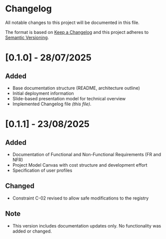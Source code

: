 # Changelog

All notable changes to this project will be documented in this file.

The format is based on [Keep a Changelog](https://keepachangelog.com/en/1.0.0/) and this project adheres to [Semantic Versioning](https://semver.org/spec/v2.0.0.html).

# [0.1.0] - 28/07/2025 

## Added

- Base documentation structure (README, architecture outline)
- Initial deployment information
- Slide-based presentation model for technical overview
- Implemented Changelog file _(this file)_.

# [0.1.1] - 23/08/2025
## Added
- Documentation of Functional and Non-Functional Requirements (FR and NFR)
- Project Model Canvas with cost structure and development effort
- Specification of user profiles

## Changed
- Constraint C-02 revised to allow safe modifications to the registry

## Note
- This version includes documentation updates only. No functionality was added or changed.

